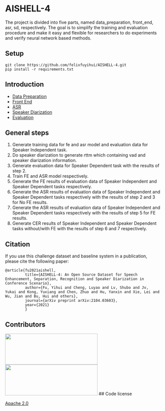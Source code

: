 # AISHELL-4


The project is divided into five parts, named data_preparation, front_end, asr, sd, respectively. The goal is to simplify the training and evaluation procedure and make it easy and flexible for researchers to do experiments and verify neural network based methods.

## Setup

```shell
git clone https://github.com/felixfuyihui/AISHELL-4.git
pip install -r requirements.txt
```
## Introduction

* [Data Preparation](data_preparation/data_prep.md)
* [Front End](front_end/fe.md)
* [ASR](asr/asr.md)
* [Speaker Diarization](sd/sd.md)
* [Evaluation](eval/eval.md)

## General steps
1. Generate training data for fe and asr model and evaluation data for Speaker Independent task.
2. Do speaker diarization to generate rttm which containing vad and speaker diarization information.
3. Generate evaluation data for Speaker Dependent task with the results of step 2.
4. Train FE and ASR model respectively.
5. Generate the FE results of evaluation data of Speaker Independent and Speaker Dependent tasks respectively.
6. Generate the ASR results of evaluation data of Speaker Independent and Speaker Dependent tasks respectively with the results of step 2 and 3 for No FE results.
7. Generate the ASR results of evaluation data of Speaker Independent and Speaker Dependent tasks respectively with the results of step 5 for FE results.
8. Generate CER results of Speaker Independent and Speaker Dependent tasks without/with FE with the results of step 6 and 7 respectively.



## Citation
If you use this challenge dataset and baseline system in a publication, please cite the following paper:

    @article{fu2021aishell,
             title={AISHELL-4: An Open Source Dataset for Speech Enhancement, Separation, Recognition and Speaker Diarization in Conference Scenario},
             author={Fu, Yihui and Cheng, Luyao and Lv, Shubo and Jv, Yukai and Kong, Yuxiang and Chen, Zhuo and Hu, Yanxin and Xie, Lei and Wu, Jian and Bu, Hui and others},
             journal={arXiv preprint arXiv:2104.03603},
             year={2021}
             }
    
## Contributors

<img width="300" height="100" src="https://github.com/felixfuyihui/AISHELL-4/blob/master/fig_aslp.jpg"/>
<img width="300" height="100" src="https://github.com/felixfuyihui/AISHELL-4/blob/master/fig_aishell.jpg"/>
## Code license 

[Apache 2.0](./LICENSE)
